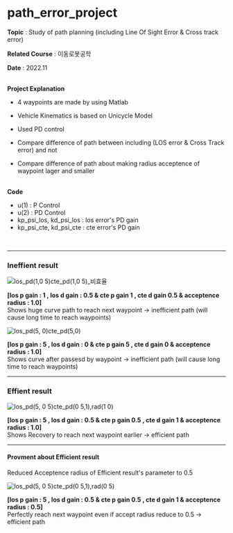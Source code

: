 # path_error_project

 
 <b>Topic</b> : Study of path planning (including Line Of Sight Error & Cross track error)

<b>Related Course</b> : 이동로봇공학

<b>Date</b> : 2022.11


<br>
<b>Project Explanation</b>  

- 4 waypoints are made by using Matlab

- Vehicle Kinematics is based on Unicycle Model
  
- Used PD control  
- Compare difference of path between including (LOS error & Cross Track error) and not  
- Compare difference of path about making radius acceptence of waypoint lager and smaller  


<br>
<b>Code</b>  

- u(1) : P Control  
- u(2) : PD Control  
- kp_psi_los, kd_psi_los : los error's PD gain  
- kp_psi_cte, kd_psi_cte : cte error's PD gain  
<br>
<hr>

### Ineffient result

![los_pd(1,0 5)cte_pd(1,0 5)_비효율](https://github.com/KimGyuheon/path_error_project/assets/97663910/dce0daa8-3b45-462e-8c34-a39522f78dd8)
<p><b>[los p gain : 1 , los d gain : 0.5  & cte p gain 1 , cte d gain 0.5 & acceptence radius : 1.0]</b>
<br>
Shows huge curve path to reach next waypoint -> inefficient path (will cause long time to reach waypoints)</p>

![los_pd(5, 0)cte_pd(5,0)](https://github.com/KimGyuheon/path_error_project/assets/97663910/ceffe5cb-c37e-4a4c-904d-db9fbc28a623)
<p><b>[los p gain : 5 , los d gain : 0  & cte p gain 5 , cte d gain 0 & acceptence radius : 1.0]</b>
<br>
Shows curve after passesd by waypoint -> inefficient path (will cause long time to reach waypoints)</p>
</p>

<hr>

### Effient result

![los_pd(5, 0 5)cte_pd(0 5,1),rad(1 0)](https://github.com/KimGyuheon/path_error_project/assets/97663910/f470ca1a-3681-406e-b338-ae1aa4b5e448)
<p><b>[los p gain : 5 , los d gain : 0.5  & cte p gain 0.5 , cte d gain 1 & acceptence radius : 1.0]</b>
<br>
Shows Recovery to reach next waypoint earlier -> efficient path</p>
</p>

<hr>

#### Provment about Efficient result
Reduced Acceptence radius of Efficient result's parameter to 0.5 

![los_pd(5, 0 5)cte_pd(0 5,1),rad(0 5)](https://github.com/KimGyuheon/path_error_project/assets/97663910/1286883c-4281-4e30-8b43-d9aa5885a14d)
<p><b>[los p gain : 5 , los d gain : 0.5  & cte p gain 0.5 , cte d gain 1 & acceptence radius : 0.5]</b>
<br>
Perfectly reach next waypoint even if accept radius reduce to 0.5 -> efficient path</p>
</p>
